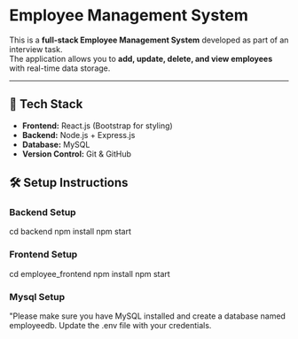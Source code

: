 # Employee Management System

This is a **full-stack Employee Management System** developed as part of an interview task.  
The application allows you to **add, update, delete, and view employees** with real-time data storage.

---

## 🚀 Tech Stack

- **Frontend:** React.js (Bootstrap for styling)
- **Backend:** Node.js + Express.js
- **Database:** MySQL
- **Version Control:** Git & GitHub

## 🛠️ Setup Instructions

### Backend Setup
cd backend
npm install
npm start

### Frontend Setup
cd employee_frontend
npm install
npm start

### Mysql Setup
"Please make sure you have MySQL installed and create a database named employeedb. Update the .env file with your credentials.


